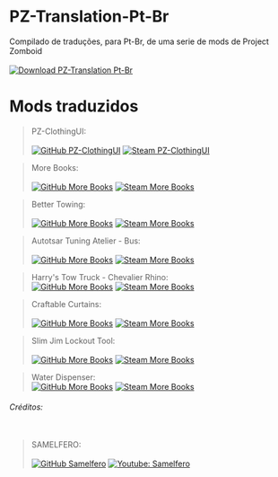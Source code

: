 # PZ-Translation-Pt-Br
Compilado de traduções, para Pt-Br, de uma serie de mods de Project Zomboid <br />	
[![Download PZ-Translation Pt-Br](https://img.shields.io/badge/-Download-black)](https://github.com/ooicram/PZ-Translation-Pt-Br/blob/main/PZ-Translation%20by%20Samelfero.zip?raw=true)

# Mods traduzidos
>PZ-ClothingUI:<br />	
[![GitHub PZ-ClothingUI](https://img.shields.io/badge/-GitHub-gray)](https://github.com/rempAut/PZ-ClothingUI)
[![Steam PZ-ClothingUI](https://img.shields.io/badge/-Steam-black)](https://steamcommunity.com/sharedfiles/filedetails/?id=2695471997)

>More Books:<br />	
[![GitHub More Books](https://img.shields.io/badge/-GitHub-gray)]()
[![Steam More Books](https://img.shields.io/badge/-Steam-black)](https://steamcommunity.com/sharedfiles/filedetails/?id=2815857931)

>Better Towing:<br />	
[![GitHub More Books](https://img.shields.io/badge/-GitHub-gray)]()
[![Steam More Books](https://img.shields.io/badge/-Steam-black)](https://steamcommunity.com/sharedfiles/filedetails/?id=2241990680)

>Autotsar Tuning Atelier - Bus:<br />	
[![GitHub More Books](https://img.shields.io/badge/-GitHub-gray)]()
[![Steam More Books](https://img.shields.io/badge/-Steam-black)](https://steamcommunity.com/sharedfiles/filedetails/?id=2592358528)

>Harry's Tow Truck - Chevalier Rhino:<br />	
[![GitHub More Books](https://img.shields.io/badge/-GitHub-gray)]()
[![Steam More Books](https://img.shields.io/badge/-Steam-black)](https://steamcommunity.com/sharedfiles/filedetails/?id=2778456849)

>Craftable Curtains:<br />	
[![GitHub More Books](https://img.shields.io/badge/-GitHub-gray)](https://github.com/aSeriousDeveloper/zomboid-craftable-curtains)
[![Steam More Books](https://img.shields.io/badge/-Steam-black)](https://steamcommunity.com/sharedfiles/filedetails/?id=2787505766)

>Slim Jim Lockout Tool:<br />	
[![GitHub More Books](https://img.shields.io/badge/-GitHub-gray)]()
[![Steam More Books](https://img.shields.io/badge/-Steam-black)](https://steamcommunity.com/sharedfiles/filedetails/?id=2793314838)

>Water Dispenser:<br />	
[![GitHub More Books](https://img.shields.io/badge/-GitHub-gray)](https://github.com/Konijima/WaterDispenser)
[![Steam More Books](https://img.shields.io/badge/-Steam-black)](https://steamcommunity.com/sharedfiles/filedetails/?id=2687798127)

###### Créditos:<br /><br />
>SAMELFERO:<br />	
[![GitHub Samelfero](https://img.shields.io/badge/GitHub-100000?style=for-the-badge&logo=github&logoColor=white)](https://github.com/ooicram)
[![Youtube: Samelfero](https://img.shields.io/badge/YouTube-FF0000?style=for-the-badge&logo=youtube&logoColor=white)](https://youtube.com)

